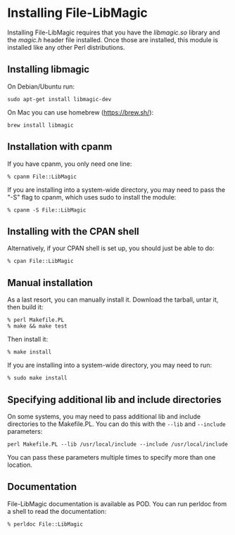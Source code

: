 # Installing File-LibMagic

Installing File-LibMagic requires that you have the *libmagic.so* library and
the *magic.h* header file installed. Once those are installed, this module is
installed like any other Perl distributions.

## Installing libmagic

On Debian/Ubuntu run:

    sudo apt-get install libmagic-dev

On Mac you can use homebrew (https://brew.sh/):

    brew install libmagic

## Installation with cpanm

If you have cpanm, you only need one line:

    % cpanm File::LibMagic

If you are installing into a system-wide directory, you may need to pass the
"-S" flag to cpanm, which uses sudo to install the module:

    % cpanm -S File::LibMagic

## Installing with the CPAN shell

Alternatively, if your CPAN shell is set up, you should just be able to do:

    % cpan File::LibMagic

## Manual installation

As a last resort, you can manually install it. Download the tarball, untar it,
then build it:

    % perl Makefile.PL
    % make && make test

Then install it:

    % make install

If you are installing into a system-wide directory, you may need to run:

    % sudo make install

## Specifying additional lib and include directories

On some systems, you may need to pass additional lib and include directories
to the Makefile.PL. You can do this with the `--lib` and `--include`
parameters:

    perl Makefile.PL --lib /usr/local/include --include /usr/local/include

You can pass these parameters multiple times to specify more than one
location.

## Documentation

File-LibMagic documentation is available as POD.
You can run perldoc from a shell to read the documentation:

    % perldoc File::LibMagic
